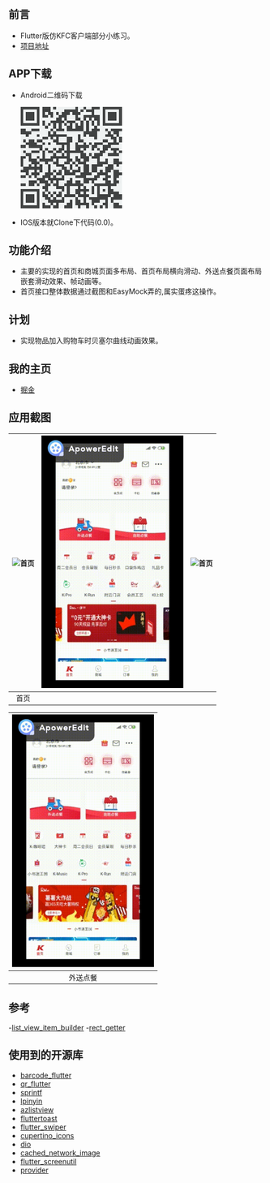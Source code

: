 ## 前言

- Flutter版仿KFC客户端部分小练习。
- [项目地址](https://github.com/FOnlyJack/kfc_flutter)

##  APP下载

- Android二维码下载

  ![](screenshot/1.png)

- IOS版本就Clone下代码(0.0)。

## 功能介绍

- 主要的实现的首页和商城页面多布局、首页布局横向滑动、外送点餐页面布局嵌套滑动效果、帧动画等。
- 首页接口整体数据通过截图和EasyMock弄的,属实蛋疼这操作。

## 计划

- 实现物品加入购物车时贝塞尔曲线动画效果。

## 我的主页
 - [掘金](https://juejin.im/user/5874fedd128fe10058366155)
## 应用截图

| <img src="/screenshot/MyVideo_1.gif" width="280" alt="首页"/> | <img src="/screenshot/MyVideo_2.gif" width="280" alt="首页"/> | <img src="/screenshot/MyVideo_3.gif" width="280" alt="首页"/> |
| :--: | :--: | :--: |
| 首页 | 

| <img src="/screenshot/MyVideo_4.gif" width="280" height="498" alt="外送点餐"/> | 
| :--: | 
| 外送点餐 | 

##  参考

-[list_view_item_builder](https://github.com/zhahao/list_view_item_builder)
-[rect_getter](https://github.com/debuggerx01/rect_getter)

## 使用到的开源库

- [barcode_flutter](https://github.com/bigship/barcode.flutter)   
- [qr_flutter](https://github.com/lukef/qr.flutter)  
- [sprintf](https://github.com/xuelongqy/flutter_easyrefresh)  
- [lpinyin](https://github.com/flutterchina/lpinyin)  
- [azlistview](https://github.com/flutterchina/azlistview)  
- [fluttertoast](https://pub.dartlang.org/packages/fluttertoast)
- [flutter_swiper](https://pub.flutter-io.cn/packages/flutter_swiper)
- [cupertino_icons](https://pub.flutter-io.cn/packages/cupertino_icons)
- [dio](https://pub.flutter-io.cn/packages/dio)
- [cached_network_image](https://pub.dev/packages/cached_network_image)
- [flutter_screenutil](https://github.com/OpenFlutter/flutter_screenutil)
- [provider](https://github.com/rrousselGit/provider)
